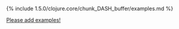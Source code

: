 {% include 1.5.0/clojure.core/chunk_DASH_buffer/examples.md %}

[Please add examples!](https://github.com/arrdem/grimoire/edit/master/_includes/1.6.0/clojure.core/chunk_DASH_buffer/examples.md)
